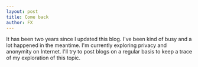 ```yaml
---
layout: post
title: Come back
author: FX
---
```

It has been two years since I updated this blog. I've been kind of busy and a lot happened in the meantime. I'm currently exploring privacy and anonymity on Internet. I'll try to post blogs on a regular basis to keep a trace of my exploration of this topic.
